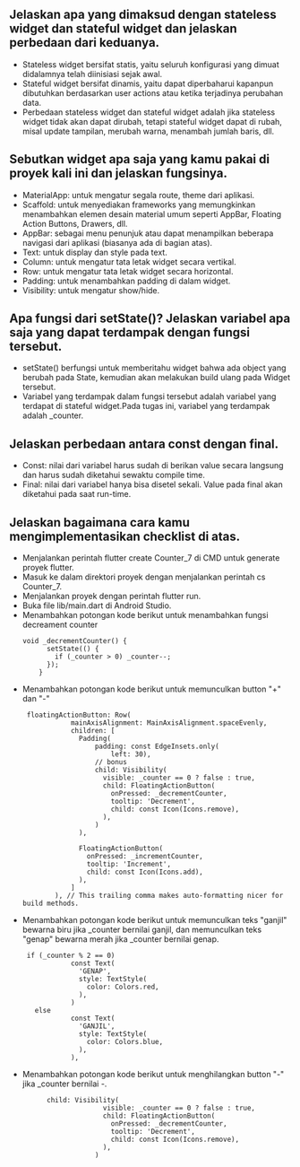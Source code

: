 ## Jelaskan apa yang dimaksud dengan stateless widget dan stateful widget dan jelaskan perbedaan dari keduanya.
* Stateless widget bersifat statis, yaitu seluruh konfigurasi yang dimuat didalamnya telah diinisiasi sejak awal.
* Stateful widget bersifat dinamis, yaitu dapat diperbaharui kapanpun dibutuhkan berdasarkan user actions atau ketika terjadinya perubahan data.
* Perbedaan stateless widget dan stateful widget adalah jika stateless widget tidak akan dapat dirubah, tetapi stateful widget dapat di rubah, misal update tampilan, merubah warna, menambah jumlah baris, dll.

## Sebutkan widget apa saja yang kamu pakai di proyek kali ini dan jelaskan fungsinya.
* MaterialApp: untuk mengatur segala route, theme dari aplikasi.
* Scaffold: untuk menyediakan frameworks yang memungkinkan menambahkan elemen desain material umum seperti AppBar, Floating Action Buttons, Drawers, dll.
* AppBar: sebagai menu penunjuk atau dapat menampilkan beberapa navigasi dari aplikasi (biasanya ada di bagian atas).
* Text: untuk display dan style pada text.
* Column: untuk mengatur tata letak widget secara vertikal.
* Row: untuk mengatur tata letak widget secara horizontal.
* Padding: untuk menambahkan padding di dalam widget.
* Visibility: untuk mengatur show/hide.

## Apa fungsi dari setState()? Jelaskan variabel apa saja yang dapat terdampak dengan fungsi tersebut.
* setState() berfungsi untuk memberitahu widget bahwa ada object yang berubah pada State, kemudian akan melakukan build ulang pada Widget tersebut.
* Variabel yang terdampak dalam fungsi tersebut adalah variabel yang terdapat di stateful widget.Pada tugas ini, variabel yang terdampak adalah _counter.

## Jelaskan perbedaan antara const dengan final.
* Const: nilai dari variabel harus sudah di berikan value secara langsung dan harus sudah diketahui sewaktu compile time.
* Final: nilai dari variabel hanya bisa disetel sekali. Value pada final akan diketahui pada saat run-time.

## Jelaskan bagaimana cara kamu mengimplementasikan checklist di atas.
* Menjalankan perintah flutter create Counter_7 di CMD untuk generate proyek flutter.
* Masuk ke dalam direktori proyek dengan menjalankan perintah cs Counter_7.
* Menjalankan proyek dengan perintah flutter run.
* Buka file lib/main.dart di Android Studio.
* Menambahkan potongan kode berikut untuk menambahkan fungsi decreament counter
  ```
  void _decrementCounter() {
        setState(() {
          if (_counter > 0) _counter--;
        });
      }
  ```
* Menambahkan potongan kode berikut untuk memunculkan button "+" dan "-"
  ```
   floatingActionButton: Row(
              mainAxisAlignment: MainAxisAlignment.spaceEvenly,
              children: [
                Padding(
                    padding: const EdgeInsets.only(
                        left: 30),
                    // bonus
                    child: Visibility(
                      visible: _counter == 0 ? false : true,
                      child: FloatingActionButton(
                        onPressed: _decrementCounter,
                        tooltip: 'Decrement',
                        child: const Icon(Icons.remove),
                      ),
                    )
                ),

                FloatingActionButton(
                  onPressed: _incrementCounter,
                  tooltip: 'Increment',
                  child: const Icon(Icons.add),
                ),
              ]
          ), // This trailing comma makes auto-formatting nicer for build methods.
  ```
* Menambahkan potongan kode berikut untuk memunculkan teks "ganjil" bewarna biru jika _counter bernilai ganjil, dan memunculkan teks "genap" bewarna merah jika _counter bernilai genap.
  ```
   if (_counter % 2 == 0)
              const Text(
                'GENAP',
                style: TextStyle(
                  color: Colors.red,
                ),
              )
     else
              const Text(
                'GANJIL',
                style: TextStyle(
                  color: Colors.blue,
                ),
              ),
* Menambahkan potongan kode berikut untuk menghilangkan button "-" jika _counter bernilai -.
  ```
        child: Visibility(
                      visible: _counter == 0 ? false : true,
                      child: FloatingActionButton(
                        onPressed: _decrementCounter,
                        tooltip: 'Decrement',
                        child: const Icon(Icons.remove),
                      ),
                    )
  ```